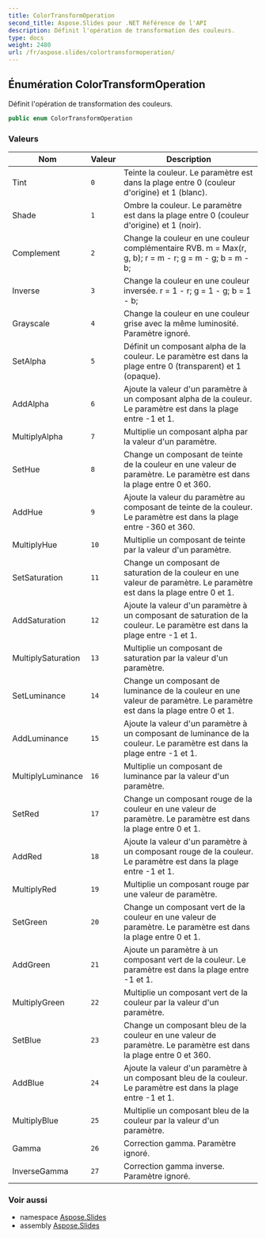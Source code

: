 ```yaml
---  
title: ColorTransformOperation
second_title: Aspose.Slides pour .NET Référence de l'API  
description: Définit l'opération de transformation des couleurs.
type: docs  
weight: 2480  
url: /fr/aspose.slides/colortransformoperation/
---  
```

  
## Énumération ColorTransformOperation  
  
Définit l'opération de transformation des couleurs.  
  
```csharp  
public enum ColorTransformOperation  
```  
  
### Valeurs  
  
| Nom | Valeur | Description |  
| --- | --- | --- |  
| Tint | `0` | Teinte la couleur. Le paramètre est dans la plage entre 0 (couleur d'origine) et 1 (blanc). |  
| Shade | `1` | Ombre la couleur. Le paramètre est dans la plage entre 0 (couleur d'origine) et 1 (noir). |  
| Complement | `2` | Change la couleur en une couleur complémentaire RVB. m = Max(r, g, b); r = m - r; g = m - g; b = m - b; |  
| Inverse | `3` | Change la couleur en une couleur inversée. r = 1 - r; g = 1 - g; b = 1 - b; |  
| Grayscale | `4` | Change la couleur en une couleur grise avec la même luminosité. Paramètre ignoré. |  
| SetAlpha | `5` | Définit un composant alpha de la couleur. Le paramètre est dans la plage entre 0 (transparent) et 1 (opaque). |  
| AddAlpha | `6` | Ajoute la valeur d'un paramètre à un composant alpha de la couleur. Le paramètre est dans la plage entre -1 et 1. |  
| MultiplyAlpha | `7` | Multiplie un composant alpha par la valeur d'un paramètre. |  
| SetHue | `8` | Change un composant de teinte de la couleur en une valeur de paramètre. Le paramètre est dans la plage entre 0 et 360. |  
| AddHue | `9` | Ajoute la valeur du paramètre au composant de teinte de la couleur. Le paramètre est dans la plage entre -360 et 360. |  
| MultiplyHue | `10` | Multiplie un composant de teinte par la valeur d'un paramètre. |  
| SetSaturation | `11` | Change un composant de saturation de la couleur en une valeur de paramètre. Le paramètre est dans la plage entre 0 et 1. |  
| AddSaturation | `12` | Ajoute la valeur d'un paramètre à un composant de saturation de la couleur. Le paramètre est dans la plage entre -1 et 1. |  
| MultiplySaturation | `13` | Multiplie un composant de saturation par la valeur d'un paramètre. |  
| SetLuminance | `14` | Change un composant de luminance de la couleur en une valeur de paramètre. Le paramètre est dans la plage entre 0 et 1. |  
| AddLuminance | `15` | Ajoute la valeur d'un paramètre à un composant de luminance de la couleur. Le paramètre est dans la plage entre -1 et 1. |  
| MultiplyLuminance | `16` | Multiplie un composant de luminance par la valeur d'un paramètre. |  
| SetRed | `17` | Change un composant rouge de la couleur en une valeur de paramètre. Le paramètre est dans la plage entre 0 et 1. |  
| AddRed | `18` | Ajoute la valeur d'un paramètre à un composant rouge de la couleur. Le paramètre est dans la plage entre -1 et 1. |  
| MultiplyRed | `19` | Multiplie un composant rouge par une valeur de paramètre. |  
| SetGreen | `20` | Change un composant vert de la couleur en une valeur de paramètre. Le paramètre est dans la plage entre 0 et 1. |  
| AddGreen | `21` | Ajoute un paramètre à un composant vert de la couleur. Le paramètre est dans la plage entre -1 et 1. |  
| MultiplyGreen | `22` | Multiplie un composant vert de la couleur par la valeur d'un paramètre. |  
| SetBlue | `23` | Change un composant bleu de la couleur en une valeur de paramètre. Le paramètre est dans la plage entre 0 et 360. |  
| AddBlue | `24` | Ajoute la valeur d'un paramètre à un composant bleu de la couleur. Le paramètre est dans la plage entre -1 et 1. |  
| MultiplyBlue | `25` | Multiplie un composant bleu de la couleur par la valeur d'un paramètre. |  
| Gamma | `26` | Correction gamma. Paramètre ignoré. |  
| InverseGamma | `27` | Correction gamma inverse. Paramètre ignoré. |  
  
### Voir aussi  
  
* namespace [Aspose.Slides](../../aspose.slides)  
* assembly [Aspose.Slides](../../)  
